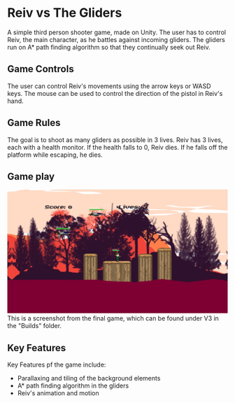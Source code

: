 # Reiv vs The Gliders
A simple third person shooter game, made on Unity. The user has to control Reiv, the main character, as he battles against incoming gliders. The gliders run on A* path finding algorithm so that they continually seek out Reiv.

## Game Controls
The user can control Reiv's movements using the arrow keys or WASD keys. 
The mouse can be used to control the direction of the pistol in Reiv's hand.

## Game Rules
The goal is to shoot as many gliders as possible in 3 lives.
Reiv has 3 lives, each with a health monitor. If the health falls to 0, Reiv dies.
If he falls off the platform while escaping, he dies.

## Game play
![alt text](https://github.com/priyanka1706/Reiv-Vs-The-Gliders/blob/master/ReivVsTheGlidersGamePlay.jpg)
This is a screenshot from the final game, which can be found under V3 in the "Builds" folder.

## Key Features
Key Features pf the game include: 
- Parallaxing and tiling of the background elements
- A* path finding algorithm in the gliders
- Reiv's animation and motion
